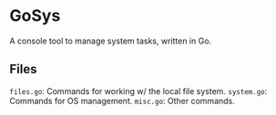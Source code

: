 # GoSys

A console tool to manage system tasks, written in Go.

## Files

`files.go`: Commands for working w/ the local file system.
`system.go`: Commands for OS management.
`misc.go`: Other commands.
